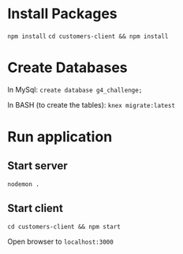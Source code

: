 # Install Packages

`npm install`
`cd customers-client && npm install`

# Create Databases

In MySql:
`create database g4_challenge;`

In BASH (to create the tables):
`knex migrate:latest`

# Run application

## Start server
`nodemon .`

## Start client
`cd customers-client && npm start`

Open browser to `localhost:3000`